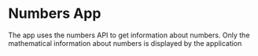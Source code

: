# Numbers App

The app uses the numbers API to get information about numbers. Only the mathematical information about numbers is displayed by the application